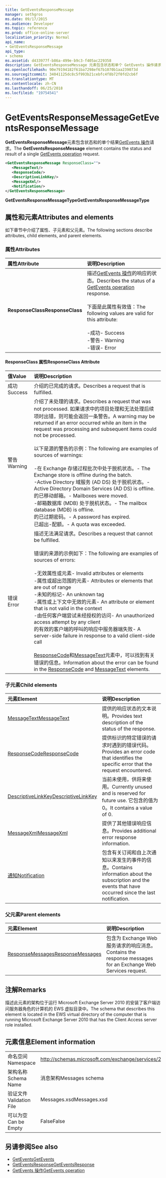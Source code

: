 ```yaml
---
title: GetEventsResponseMessage
manager: sethgros
ms.date: 09/17/2015
ms.audience: Developer
ms.topic: reference
ms.prod: office-online-server
localization_priority: Normal
api_name:
- GetEventsResponseMessage
api_type:
- schema
ms.assetid: d433977f-b86a-499e-b9c3-f405ac229358
description: GetEventsResponseMessage 元素包含状态和单个 GetEvents 操作请求的结果。
ms.openlocfilehash: 90e79194182f61ba7298ef67b1070b1aa239073d
ms.sourcegitcommit: 34041125dc8c5f993b21cebfc4f8b72f0fd2cb6f
ms.translationtype: MT
ms.contentlocale: zh-CN
ms.lasthandoff: 06/25/2018
ms.locfileid: "19754541"
---
```

# <a name="geteventsresponsemessage"></a><span data-ttu-id="52de4-103">GetEventsResponseMessage</span><span class="sxs-lookup"><span data-stu-id="52de4-103">GetEventsResponseMessage</span></span>

<span data-ttu-id="52de4-104">**GetEventsResponseMessage**元素包含状态和的单个结果[GetEvents 操作](getevents-operation.md)请求。</span><span class="sxs-lookup"><span data-stu-id="52de4-104">The **GetEventsResponseMessage** element contains the status and result of a single [GetEvents operation](getevents-operation.md) request.</span></span> 
  
```xml
<GetEventsResponseMessage ResponseClass="">
   <MessageText/>
   <ResponseCode/>
   <DescriptiveLinkKey/>
   <MessageXml/>
   <Notification/>
</GetEventsResponseMessage>
```

 <span data-ttu-id="52de4-105">**GetEventsResponseMessageType**</span><span class="sxs-lookup"><span data-stu-id="52de4-105">**GetEventsResponseMessageType**</span></span>
## <a name="attributes-and-elements"></a><span data-ttu-id="52de4-106">属性和元素</span><span class="sxs-lookup"><span data-stu-id="52de4-106">Attributes and elements</span></span>

<span data-ttu-id="52de4-107">如下章节中介绍了属性、子元素和父元素。</span><span class="sxs-lookup"><span data-stu-id="52de4-107">The following sections describe attributes, child elements, and parent elements.</span></span>
  
### <a name="attributes"></a><span data-ttu-id="52de4-108">属性</span><span class="sxs-lookup"><span data-stu-id="52de4-108">Attributes</span></span>

|<span data-ttu-id="52de4-109">**属性**</span><span class="sxs-lookup"><span data-stu-id="52de4-109">**Attribute**</span></span>|<span data-ttu-id="52de4-110">**说明**</span><span class="sxs-lookup"><span data-stu-id="52de4-110">**Description**</span></span>|
|:-----|:-----|
|<span data-ttu-id="52de4-111">**ResponseClass**</span><span class="sxs-lookup"><span data-stu-id="52de4-111">**ResponseClass**</span></span> <br/> | <span data-ttu-id="52de4-112">描述[GetEvents 操作](getevents-operation.md)的响应的状态。</span><span class="sxs-lookup"><span data-stu-id="52de4-112">Describes the status of a [GetEvents operation](getevents-operation.md) response.</span></span> <br/><br/><span data-ttu-id="52de4-113">下面是此属性有效值：</span><span class="sxs-lookup"><span data-stu-id="52de4-113">The following values are valid for this attribute:</span></span> <br/> <br/><span data-ttu-id="52de4-114">-成功</span><span class="sxs-lookup"><span data-stu-id="52de4-114">-  Success</span></span>  <br/><span data-ttu-id="52de4-115">-警告</span><span class="sxs-lookup"><span data-stu-id="52de4-115">-  Warning</span></span>  <br/><span data-ttu-id="52de4-116">-错误</span><span class="sxs-lookup"><span data-stu-id="52de4-116">-  Error</span></span>  <br/> |
   
#### <a name="responseclass-attribute"></a><span data-ttu-id="52de4-117">ResponseClass 属性</span><span class="sxs-lookup"><span data-stu-id="52de4-117">ResponseClass Attribute</span></span>

|<span data-ttu-id="52de4-118">**值**</span><span class="sxs-lookup"><span data-stu-id="52de4-118">**Value**</span></span>|<span data-ttu-id="52de4-119">**说明**</span><span class="sxs-lookup"><span data-stu-id="52de4-119">**Description**</span></span>|
|:-----|:-----|
|<span data-ttu-id="52de4-120">成功</span><span class="sxs-lookup"><span data-stu-id="52de4-120">Success</span></span>  <br/> |<span data-ttu-id="52de4-121">介绍的已完成的请求。</span><span class="sxs-lookup"><span data-stu-id="52de4-121">Describes a request that is fulfilled.</span></span>  <br/> |
|<span data-ttu-id="52de4-122">警告</span><span class="sxs-lookup"><span data-stu-id="52de4-122">Warning</span></span>  <br/> | <span data-ttu-id="52de4-123">介绍了未处理的请求。</span><span class="sxs-lookup"><span data-stu-id="52de4-123">Describes a request that was not processed.</span></span> <span data-ttu-id="52de4-124">如果请求中的项目处理和无法处理后续项时出错，则可能会返回一条警告。</span><span class="sxs-lookup"><span data-stu-id="52de4-124">A warning may be returned if an error occurred while an item in the request was processing and subsequent items could not be processed.</span></span> <br/><br/><span data-ttu-id="52de4-125">以下是源的警告的示例：</span><span class="sxs-lookup"><span data-stu-id="52de4-125">The following are examples of sources of warnings:</span></span> <br/> <br/><span data-ttu-id="52de4-126">-在 Exchange 存储过程批次中处于脱机状态。</span><span class="sxs-lookup"><span data-stu-id="52de4-126">-  The Exchange store is offline during the batch.</span></span>  <br/><span data-ttu-id="52de4-127">-Active Directory 域服务 (AD DS) 处于脱机状态。</span><span class="sxs-lookup"><span data-stu-id="52de4-127">-  Active Directory Domain Services (AD DS) is offline.</span></span>  <br/><span data-ttu-id="52de4-128">的已移动邮箱。</span><span class="sxs-lookup"><span data-stu-id="52de4-128">-  Mailboxes were moved.</span></span>  <br/><span data-ttu-id="52de4-129">-邮箱数据库 (MDB) 处于脱机状态。</span><span class="sxs-lookup"><span data-stu-id="52de4-129">-  The mailbox database (MDB) is offline.</span></span>  <br/><span data-ttu-id="52de4-130">的已过期密码。</span><span class="sxs-lookup"><span data-stu-id="52de4-130">-  A password has expired.</span></span>  <br/><span data-ttu-id="52de4-131">已超出-配额。</span><span class="sxs-lookup"><span data-stu-id="52de4-131">-  A quota was exceeded.</span></span>  <br/> |
|<span data-ttu-id="52de4-132">错误</span><span class="sxs-lookup"><span data-stu-id="52de4-132">Error</span></span>  <br/> | <span data-ttu-id="52de4-133">描述无法满足请求。</span><span class="sxs-lookup"><span data-stu-id="52de4-133">Describes a request that cannot be fulfilled.</span></span> <br/><br/><span data-ttu-id="52de4-134">错误的来源的示例如下：</span><span class="sxs-lookup"><span data-stu-id="52de4-134">The following are examples of sources of errors:</span></span>  <br/><br/><span data-ttu-id="52de4-135">-无效属性或元素</span><span class="sxs-lookup"><span data-stu-id="52de4-135">-  Invalid attributes or elements</span></span>  <br/><span data-ttu-id="52de4-136">-属性或超出范围的元素</span><span class="sxs-lookup"><span data-stu-id="52de4-136">-  Attributes or elements that are out of range</span></span>  <br/><span data-ttu-id="52de4-137">-未知的标记</span><span class="sxs-lookup"><span data-stu-id="52de4-137">-  An unknown tag</span></span>  <br/><span data-ttu-id="52de4-138">-属性或上下文中无效的元素</span><span class="sxs-lookup"><span data-stu-id="52de4-138">-  An attribute or element that is not valid in the context</span></span>  <br/><span data-ttu-id="52de4-139">-由任何客户端尝试未经授权的访问</span><span class="sxs-lookup"><span data-stu-id="52de4-139">-  An unauthorized access attempt by any client</span></span>  <br/><span data-ttu-id="52de4-140">的有效的客户端的呼叫的响应中服务器端失败</span><span class="sxs-lookup"><span data-stu-id="52de4-140">-  A server-side failure in response to a valid client-side call</span></span>  <br/><br/>  <span data-ttu-id="52de4-141">[ResponseCode](responsecode.md)和[MessageText](messagetext.md)元素中，可以找到有关错误的信息。</span><span class="sxs-lookup"><span data-stu-id="52de4-141">Information about the error can be found in the [ResponseCode](responsecode.md) and [MessageText](messagetext.md) elements.</span></span>  <br/> |
   
### <a name="child-elements"></a><span data-ttu-id="52de4-142">子元素</span><span class="sxs-lookup"><span data-stu-id="52de4-142">Child elements</span></span>

|<span data-ttu-id="52de4-143">**元素**</span><span class="sxs-lookup"><span data-stu-id="52de4-143">**Element**</span></span>|<span data-ttu-id="52de4-144">**说明**</span><span class="sxs-lookup"><span data-stu-id="52de4-144">**Description**</span></span>|
|:-----|:-----|
|[<span data-ttu-id="52de4-145">MessageText</span><span class="sxs-lookup"><span data-stu-id="52de4-145">MessageText</span></span>](messagetext.md) <br/> |<span data-ttu-id="52de4-146">提供的响应状态的文本说明。</span><span class="sxs-lookup"><span data-stu-id="52de4-146">Provides text description of the status of the response.</span></span>  <br/> |
|[<span data-ttu-id="52de4-147">ResponseCode</span><span class="sxs-lookup"><span data-stu-id="52de4-147">ResponseCode</span></span>](responsecode.md) <br/> |<span data-ttu-id="52de4-148">提供标识的特定错误的请求时遇到的错误代码。</span><span class="sxs-lookup"><span data-stu-id="52de4-148">Provides an error code that identifies the specific error that the request encountered.</span></span>  <br/> |
|[<span data-ttu-id="52de4-149">DescriptiveLinkKey</span><span class="sxs-lookup"><span data-stu-id="52de4-149">DescriptiveLinkKey</span></span>](descriptivelinkkey.md) <br/> |<span data-ttu-id="52de4-150">当前未使用，供将来使用。</span><span class="sxs-lookup"><span data-stu-id="52de4-150">Currently unused and is reserved for future use.</span></span> <span data-ttu-id="52de4-151">它包含的值为 0。</span><span class="sxs-lookup"><span data-stu-id="52de4-151">It contains a value of 0.</span></span>  <br/> |
|[<span data-ttu-id="52de4-152">MessageXml</span><span class="sxs-lookup"><span data-stu-id="52de4-152">MessageXml</span></span>](messagexml.md) <br/> |<span data-ttu-id="52de4-153">提供了其他错误响应信息。</span><span class="sxs-lookup"><span data-stu-id="52de4-153">Provides additional error response information.</span></span>  <br/> |
|[<span data-ttu-id="52de4-154">通知</span><span class="sxs-lookup"><span data-stu-id="52de4-154">Notification</span></span>](notification-ex15websvcsotherref.md) <br/> |<span data-ttu-id="52de4-155">包含有关订阅和自上次通知以来发生的事件的信息。</span><span class="sxs-lookup"><span data-stu-id="52de4-155">Contains information about the subscription and the events that have occurred since the last notification.</span></span>  <br/> |
   
### <a name="parent-elements"></a><span data-ttu-id="52de4-156">父元素</span><span class="sxs-lookup"><span data-stu-id="52de4-156">Parent elements</span></span>

|<span data-ttu-id="52de4-157">**元素**</span><span class="sxs-lookup"><span data-stu-id="52de4-157">**Element**</span></span>|<span data-ttu-id="52de4-158">**说明**</span><span class="sxs-lookup"><span data-stu-id="52de4-158">**Description**</span></span>|
|:-----|:-----|
|[<span data-ttu-id="52de4-159">ResponseMessages</span><span class="sxs-lookup"><span data-stu-id="52de4-159">ResponseMessages</span></span>](responsemessages.md) <br/> |<span data-ttu-id="52de4-160">包含为 Exchange Web 服务请求的响应消息。</span><span class="sxs-lookup"><span data-stu-id="52de4-160">Contains the response messages for an Exchange Web Services request.</span></span>  <br/> |
   
## <a name="remarks"></a><span data-ttu-id="52de4-161">注解</span><span class="sxs-lookup"><span data-stu-id="52de4-161">Remarks</span></span>

<span data-ttu-id="52de4-162">描述此元素的架构位于运行 Microsoft Exchange Server 2010 的安装了客户端访问服务器角色的计算机的 EWS 虚拟目录中。</span><span class="sxs-lookup"><span data-stu-id="52de4-162">The schema that describes this element is located in the EWS virtual directory of the computer that is running Microsoft Exchange Server 2010 that has the Client Access server role installed.</span></span>
  
## <a name="element-information"></a><span data-ttu-id="52de4-163">元素信息</span><span class="sxs-lookup"><span data-stu-id="52de4-163">Element information</span></span>

|||
|:-----|:-----|
|<span data-ttu-id="52de4-164">命名空间</span><span class="sxs-lookup"><span data-stu-id="52de4-164">Namespace</span></span>  <br/> |http://schemas.microsoft.com/exchange/services/2006/messages  <br/> |
|<span data-ttu-id="52de4-165">架构名称</span><span class="sxs-lookup"><span data-stu-id="52de4-165">Schema Name</span></span>  <br/> |<span data-ttu-id="52de4-166">消息架构</span><span class="sxs-lookup"><span data-stu-id="52de4-166">Messages schema</span></span>  <br/> |
|<span data-ttu-id="52de4-167">验证文件</span><span class="sxs-lookup"><span data-stu-id="52de4-167">Validation File</span></span>  <br/> |<span data-ttu-id="52de4-168">Messages.xsd</span><span class="sxs-lookup"><span data-stu-id="52de4-168">Messages.xsd</span></span>  <br/> |
|<span data-ttu-id="52de4-169">可以为空</span><span class="sxs-lookup"><span data-stu-id="52de4-169">Can be Empty</span></span>  <br/> |<span data-ttu-id="52de4-170">False</span><span class="sxs-lookup"><span data-stu-id="52de4-170">False</span></span>  <br/> |
   
## <a name="see-also"></a><span data-ttu-id="52de4-171">另请参阅</span><span class="sxs-lookup"><span data-stu-id="52de4-171">See also</span></span>

- [<span data-ttu-id="52de4-172">GetEvents</span><span class="sxs-lookup"><span data-stu-id="52de4-172">GetEvents</span></span>](getevents.md) 
- [<span data-ttu-id="52de4-173">GetEventsResponse</span><span class="sxs-lookup"><span data-stu-id="52de4-173">GetEventsResponse</span></span>](geteventsresponse.md)
- [<span data-ttu-id="52de4-174">GetEvents 操作</span><span class="sxs-lookup"><span data-stu-id="52de4-174">GetEvents operation</span></span>](getevents-operation.md)


